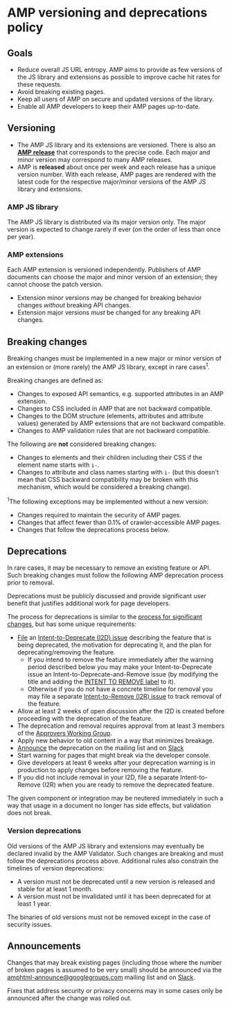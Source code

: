 # AMP versioning and deprecations policy

## Goals

- Reduce overall JS URL entropy. AMP aims to provide as few versions of the JS library and extensions as possible to improve cache hit rates for these requests.
- Avoid breaking existing pages.
- Keep all users of AMP on secure and updated versions of the library.
- Enable all AMP developers to keep their AMP pages up-to-date.

## Versioning

- The AMP JS library and its extensions are versioned. There is also an **[AMP release](https://github.com/ampproject/amphtml/releases/)** that corresponds to the precise code. Each major and minor version may correspond to many AMP releases.
- AMP is **released** about once per week and each release has a unique version number. With each release, AMP pages are rendered with the latest code for the respective major/minor versions of the AMP JS library and extensions.

### AMP JS library

The AMP JS library is distributed via its major version only. The major version is expected to change rarely if ever (on the order of less than once per year).

### AMP extensions

Each AMP extension is versioned independently. Publishers of AMP documents can choose the major and minor version of an extension; they cannot choose the patch version.

- Extension minor versions may be changed for breaking behavior changes _without_ breaking API changes.
- Extension major versions _must_ be changed for any breaking API changes.

## Breaking changes

Breaking changes must be implemented in a new major or minor version of an extension or (more rarely) the AMP JS library, except in rare cases<sup>1</sup>.

Breaking changes are defined as:

- Changes to exposed API semantics, e.g. supported attributes in an AMP extension.
- Changes to CSS included in AMP that are not backward compatible.
- Changes to the DOM structure (elements, attributes and attribute values) generated by AMP extensions that are not backward compatible.
- Changes to AMP validation rules that are not backward compatible.

The following are **not** considered breaking changes:

- Changes to elements and their children including their CSS if the element name starts with `i-`.
- Changes to attribute and class names starting with `i-` (but this doesn't mean that CSS backward compatibility may be broken with this mechanism, which would be considered a breaking change).

<sup>1</sup>The following exceptions may be implemented without a new version:

- Changes required to maintain the security of AMP pages.
- Changes that affect fewer than 0.1% of crawler-accessible AMP pages.
- Changes that follow the deprecations process below.

## Deprecations

In rare cases, it may be necessary to remove an existing feature or API. Such breaking changes must follow the following AMP deprecation process prior to removal.

Deprecations must be publicly discussed and provide significant user benefit that justifies additional work for page developers.

The process for deprecations is similar to the [process for significant changes](https://github.com/ampproject/amphtml/blob/master/contributing/contributing-code.md#process-for-significant-changes), but has some unique requirements:

- [File](https://github.com/ampproject/amphtml/issues/new/choose) an [Intent-to-Deprecate (I2D) issue](https://github.com/ampproject/amphtml/labels/INTENT%20TO%20DEPRECATE) describing the feature that is being deprecated, the motivation for deprecating it, and the plan for deprecating/removing the feature.
  - If you intend to remove the feature immediately after the warning period described below you may make your Intent-to-Deprecate issue an Intent-to-Deprecate-and-Remove issue (by modifying the title and adding the [INTENT TO REMOVE label](https://github.com/ampproject/amphtml/labels/INTENT%20TO%20REMOVE) to it).
  - Otherwise if you do not have a concrete timeline for removal you may file a separate [Intent-to-Remove (I2R) issue](https://github.com/ampproject/amphtml/labels/INTENT%20TO%20REMOVE) to track removal of the feature.
- Allow at least 2 weeks of open discussion after the I2D is created before proceeding with the deprecation of the feature.
- The deprecation and removal requires approval from at least 3 members of the [Approvers Working Group](https://github.com/ampproject/wg-approvers).
- Apply new behavior to old content in a way that minimizes breakage.
- [Announce](#announcements) the deprecation on the mailing list and on [Slack](https://amphtml.slack.com)
- Start warning for pages that might break via the developer console.
- Give developers at least 6 weeks after your deprecation warning is in production to apply changes before removing the feature.
- If you did not include removal in your I2D, file a separate Intent-to-Remove (I2R) when you are ready to remove the deprecated feature.

The given component or integration may be neutered immediately in such a way that usage in a document no longer has side effects, but validation does not break.

### Version deprecations

Old versions of the AMP JS library and extensions may eventually be declared invalid by the AMP Validator. Such changes are breaking and must follow the deprecations process above. Additional rules also constrain the timelines of version deprecations:

- A version must not be deprecated until a new version is released and stable for at least 1 month.
- A version must not be invalidated until it has been deprecated for at least 1 year.

The binaries of old versions must not be removed except in the case of security issues.

## Announcements

Changes that may break existing pages (including those where the number of broken pages is assumed to be very small) should be announced via the [amphtml-announce@googlegroups.com](https://groups.google.com/forum/#!forum/amphtml-announce) mailing list and on [Slack](https://amphtml.slack.com).

Fixes that address security or privacy concerns may in some cases only be announced after the change was rolled out.
